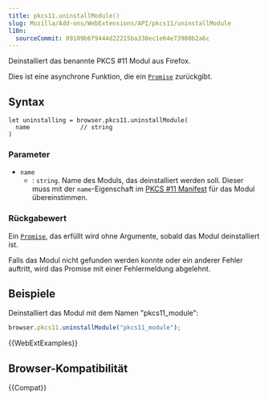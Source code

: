 ```yaml
---
title: pkcs11.uninstallModule()
slug: Mozilla/Add-ons/WebExtensions/API/pkcs11/uninstallModule
l10n:
  sourceCommit: 09109b6f9444d22215ba330ec1e64e73980b2a6c
---
```


Deinstalliert das benannte PKCS #11 Modul aus Firefox.

Dies ist eine asynchrone Funktion, die ein [`Promise`](/de/docs/Web/JavaScript/Reference/Global_Objects/Promise) zurückgibt.

## Syntax

```js-nolint
let uninstalling = browser.pkcs11.uninstallModule(
  name              // string
)
```

### Parameter

- `name`
  - : `string`. Name des Moduls, das deinstalliert werden soll. Dieser muss mit der `name`-Eigenschaft im [PKCS #11 Manifest](/de/docs/Mozilla/Add-ons/WebExtensions/Native_manifests#pkcs_11_manifests) für das Modul übereinstimmen.

### Rückgabewert

Ein [`Promise`](/de/docs/Web/JavaScript/Reference/Global_Objects/Promise), das erfüllt wird ohne Argumente, sobald das Modul deinstalliert ist.

Falls das Modul nicht gefunden werden konnte oder ein anderer Fehler auftritt, wird das Promise mit einer Fehlermeldung abgelehnt.

## Beispiele

Deinstalliert das Modul mit dem Namen "pkcs11_module":

```js
browser.pkcs11.uninstallModule("pkcs11_module");
```

{{WebExtExamples}}

## Browser-Kompatibilität

{{Compat}}
